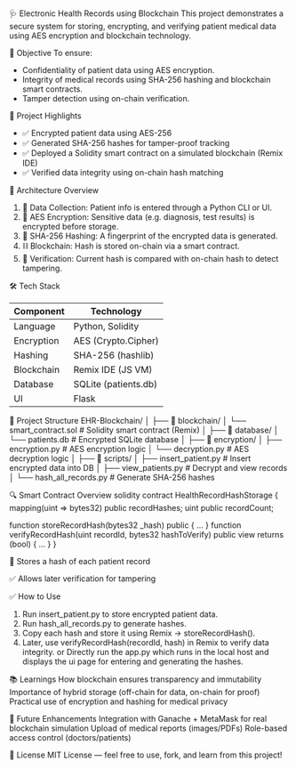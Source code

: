  🩺 Electronic Health Records using Blockchain
This project demonstrates a secure system for storing, encrypting, and verifying patient medical data using AES encryption and blockchain technology.

 🔐 Objective
To ensure:
- Confidentiality of patient data using AES encryption.
- Integrity of medical records using SHA-256 hashing and blockchain smart contracts.
- Tamper detection using on-chain verification.

 🚀 Project Highlights
- ✅ Encrypted patient data using AES-256
- ✅ Generated SHA-256 hashes for tamper-proof tracking
- ✅ Deployed a Solidity smart contract on a simulated blockchain (Remix IDE)
- ✅ Verified data integrity using on-chain hash matching

 🧩 Architecture Overview
1. 🧾 Data Collection: Patient info is entered through a Python CLI or UI.
2. 🔐 AES Encryption: Sensitive data (e.g. diagnosis, test results) is encrypted before storage.
3. 🧬 SHA-256 Hashing: A fingerprint of the encrypted data is generated.
4. ⛓ Blockchain: Hash is stored on-chain via a smart contract.
5. 🧪 Verification: Current hash is compared with on-chain hash to detect tampering.

 🛠 Tech Stack

| Component       | Technology           |
|-----------------|------------------    |
| Language        | Python, Solidity     |
| Encryption      | AES (Crypto.Cipher)  |
| Hashing         | SHA-256 (hashlib)    |
| Blockchain      | Remix IDE (JS VM)    |
| Database        | SQLite (patients.db) |
| UI              | Flask                |

 📂 Project Structure
EHR-Blockchain/
│
├── 📁 blockchain/
│   └── smart_contract.sol         # Solidity smart contract (Remix)
│
├── 📁 database/
│   └── patients.db                # Encrypted SQLite database
│
├── 📁 encryption/
│   ├── encryption.py              # AES encryption logic
│   └── decryption.py              # AES decryption logic
│
├── 📁 scripts/
│   ├── insert_patient.py          # Insert encrypted data into DB
│   ├── view_patients.py           # Decrypt and view records
│   └── hash_all_records.py        # Generate SHA-256 hashes

 🔍 Smart Contract Overview
solidity
contract HealthRecordHashStorage {
    mapping(uint => bytes32) public recordHashes;
    uint public recordCount;

  function storeRecordHash(bytes32 _hash) public { ... }
  function verifyRecordHash(uint recordId, bytes32 hashToVerify) public view returns (bool) { ... }
}

🔐 Stores a hash of each patient record

✅ Allows later verification for tampering


✅ How to Use

1. Run insert_patient.py to store encrypted patient data.
2. Run hash_all_records.py to generate hashes.
3. Copy each hash and store it using Remix → storeRecordHash().
4. Later, use verifyRecordHash(recordId, hash) in Remix to verify data integrity.
or
Directly run the app.py which runs in the local host and displays the ui page for entering and generating the hashes.

📚 Learnings
How blockchain ensures transparency and immutability
Importance of hybrid storage (off-chain for data, on-chain for proof)
Practical use of encryption and hashing for medical privacy

🧪 Future Enhancements
Integration with Ganache + MetaMask for real blockchain simulation
Upload of medical reports (images/PDFs)
Role-based access control (doctors/patients)

📜 License
MIT License — feel free to use, fork, and learn from this project!
